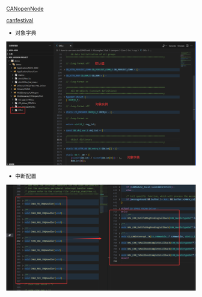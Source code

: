 [CANopenNode](https://github.com/CANopenNode/CANopenNode) 

[canfestival](https://canfestival.org/index.html.en) 

* 对象字典

![1](.assest/README/1.png)

* 中断配置

![2](.assest/README/2.png)